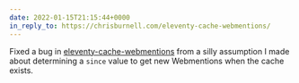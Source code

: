 ```yaml
---
date: 2022-01-15T21:15:44+0000
in_reply_to: https://chrisburnell.com/eleventy-cache-webmentions/
---
```


Fixed a bug in [eleventy-cache-webmentions](/eleventy-cache-webmentions/) from a silly assumption I made about determining a `since` value to get new Webmentions when the cache exists.
